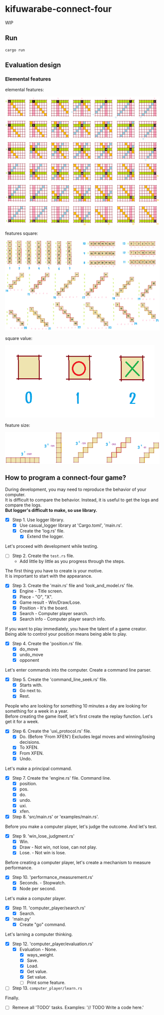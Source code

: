 # kifuwarabe-connect-four

WIP

## Run

```shell
cargo run
```

## Evaluation design

### Elemental features

elemental features:  

![elemental-features.png](./doc/img/elemental-features.png)  

features square:  

![features-square.png](./doc/img/features-square.png)  

square value:  

![square-value.png](./doc/img/square-value.png)  

feature size:  

![feature-size.png](./doc/img/feature-size.png)  

## How to program a connect-four game?

During development, you may need to reproduce the behavior of your computer.  
It is difficult to compare the behavior. Instead, it is useful to get the logs and compare the logs.  
**But logger's difficult to make, so use library.**  

* [x] Step 1. Use logger library.
  * [x] Use casual_logger library at 'Cargo.toml', 'main.rs'.
  * [x] Create the 'log.rs' file.
    * [x] Extend the logger.

Let's proceed with development while testing.  

* [ ] Step 2. Create the `test.rs` file.
  * Add little by little as you progress through the steps.  

The first thing you have to create is your motive.  
It is important to start with the appearance.  

* [x] Step 3. Create the 'main.rs' file and 'look_and_model.rs' file.
  * [x] Engine - Title screen.
  * [x] Piece - "O", "X".
  * [x] Game result - Win/Draw/Lose.
  * [x] Position - It's the board.
  * [x] Search - Computer player search.
  * [x] Search info - Computer player search info.

If you want to play immediately, you have the talent of a game creator.  
Being able to control your position means being able to play.  

* [x] Step 4. Create the 'position.rs' file.
  * [x] do_move
  * [x] undo_move
  * [x] opponent

Let's enter commands into the computer. Create a command line parser.  

* [x] Step 5. Create the 'command_line_seek.rs' file.
  * [x] Starts with.
  * [x] Go next to.
  * [x] Rest.

People who are looking for something 10 minutes a day are looking for something for a week in a year.  
Before creating the game itself, let's first create the replay function. Let's get it for a week.  

* [x] Step 6. Create the 'uxi_protocol.rs' file.
  * [x] Do. (Before 'From XFEN') Excludes legal moves and winning/losing decisions.
  * [x] To XFEN.
  * [x] From XFEN.
  * [x] Undo.

Let's make a principal command.  

* [x] Step 7. Create the 'engine.rs' file. Command line.
  * [x] position.
  * [x] pos.
  * [x] do.
  * [x] undo.
  * [x] uxi.
  * [x] xfen.
* [x] Step 8. 'src/main.rs' or 'examples/main.rs'.

Before you make a computer player, let's judge the outcome. And let's test.  

* [x] Step 9. 'win_lose_judgment.rs'
  * [x] Win.
  * [x] Draw - Not win, not lose, can not play.
  * [x] Lose. - Not win is lose.

Before creating a computer player, let's create a mechanism to measure performance.  

* [x] Step 10. 'performance_measurement.rs'
  * [x] Seconds. - Stopwatch.
  * [x] Node per second.

Let's make a computer player.  

* [x] Step 11. 'computer_player/search.rs'
  * [x] Search.
* [x] 'main.py'
  * [x] Create "go" command.

Let's larning a computer thinking.

* [x] Step 12. 'computer_player/evaluation.rs'
  * [x] Evaluation - None.
    * [x] ways_weight.
    * [x] Save.
    * [x] Load.
    * [x] Get value.
    * [x] Set value.
    * [ ] Print some feature.
* [ ] Step 13. `computer_player/learn.rs`

Finally.

* [ ] Remeve all 'TODO' tasks. Examples: '// TODO Write a code here.'
